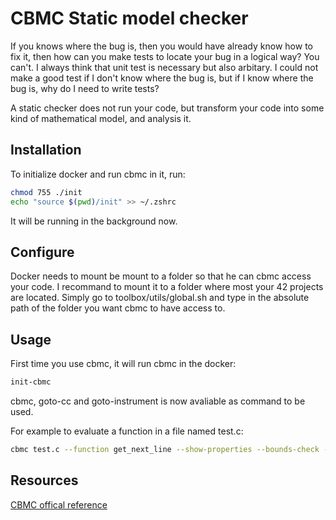 # CBMC Static model checker

If you knows where the bug is, then you would have already know how to fix it, then how can you make tests to locate your bug in a logical way? You can't. I always think that unit test is necessary but also arbitary. I could not make a good test if I don't know where the bug is, but if I know where the bug is, why do I need to write tests?

A static checker does not run your code, but transform your code into some kind of mathematical model, and analysis it.

## Installation

To initialize docker and run cbmc in it, run:

```bash
chmod 755 ./init
echo "source $(pwd)/init" >> ~/.zshrc
```

It will be running in the background now.

## Configure

Docker needs to mount be mount to a folder so that he can cbmc access your code. I recommand to mount it to a folder where most your 42 projects are located. Simply go to toolbox/utils/global.sh and type in the absolute path of the folder you want cbmc to have access to.

## Usage

First time you use cbmc, it will run cbmc in the docker:

```bash
init-cbmc
```

cbmc, goto-cc and goto-instrument is now avaliable as command to be used.

For example to evaluate a function in a file named test.c:

```bash
cbmc test.c --function get_next_line --show-properties --bounds-check --pointer-check --unwind 6 --bounds-check --unwinding-assertions
```

## Resources

[CBMC offical reference](http://www.cprover.org/cprover-manual/)